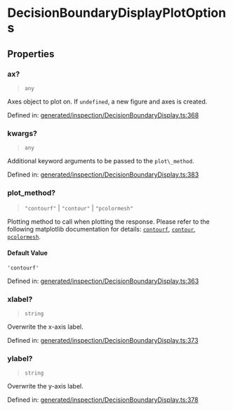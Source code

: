 # DecisionBoundaryDisplayPlotOptions

## Properties

### ax?

> `any`

Axes object to plot on. If `undefined`, a new figure and axes is created.

Defined in:  [generated/inspection/DecisionBoundaryDisplay.ts:368](https://github.com/transitive-bullshit/scikit-learn-ts/blob/92ab806/packages/sklearn/src/generated/inspection/DecisionBoundaryDisplay.ts#L368)

### kwargs?

> `any`

Additional keyword arguments to be passed to the `plot\_method`.

Defined in:  [generated/inspection/DecisionBoundaryDisplay.ts:383](https://github.com/transitive-bullshit/scikit-learn-ts/blob/92ab806/packages/sklearn/src/generated/inspection/DecisionBoundaryDisplay.ts#L383)

### plot\_method?

> `"contourf"` \| `"contour"` \| `"pcolormesh"`

Plotting method to call when plotting the response. Please refer to the following matplotlib documentation for details: [`contourf`](https://matplotlib.org/stable/api/_as_gen/matplotlib.pyplot.contourf.html#matplotlib.pyplot.contourf "(in Matplotlib v3.7.1)"), [`contour`](https://matplotlib.org/stable/api/_as_gen/matplotlib.pyplot.contour.html#matplotlib.pyplot.contour "(in Matplotlib v3.7.1)"), [`pcolormesh`](https://matplotlib.org/stable/api/_as_gen/matplotlib.pyplot.pcolormesh.html#matplotlib.pyplot.pcolormesh "(in Matplotlib v3.7.1)").

#### Default Value

`'contourf'`

Defined in:  [generated/inspection/DecisionBoundaryDisplay.ts:363](https://github.com/transitive-bullshit/scikit-learn-ts/blob/92ab806/packages/sklearn/src/generated/inspection/DecisionBoundaryDisplay.ts#L363)

### xlabel?

> `string`

Overwrite the x-axis label.

Defined in:  [generated/inspection/DecisionBoundaryDisplay.ts:373](https://github.com/transitive-bullshit/scikit-learn-ts/blob/92ab806/packages/sklearn/src/generated/inspection/DecisionBoundaryDisplay.ts#L373)

### ylabel?

> `string`

Overwrite the y-axis label.

Defined in:  [generated/inspection/DecisionBoundaryDisplay.ts:378](https://github.com/transitive-bullshit/scikit-learn-ts/blob/92ab806/packages/sklearn/src/generated/inspection/DecisionBoundaryDisplay.ts#L378)
